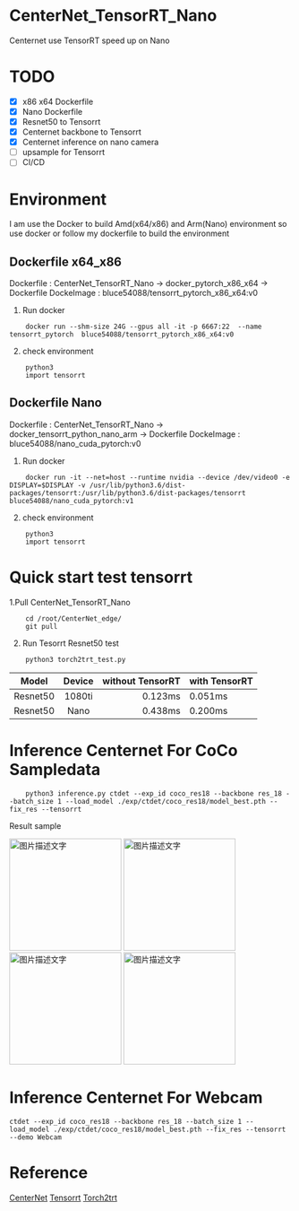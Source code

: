 # CenterNet_TensorRT_Nano
Centernet use TensorRT speed up on Nano

# TODO

- [x] x86 x64 Dockerfile
- [x] Nano Dockerfile
- [x] Resnet50 to Tensorrt
- [x] Centernet backbone to Tensorrt
- [x] Centernet inference on nano camera
- [ ] upsample for Tensorrt 
- [ ] CI/CD

# Environment
I am use the Docker to build Amd(x64/x86) and Arm(Nano) environment
so use docker or follow my dockerfile to build the environment

## Dockerfile x64_x86
Dockerfile  :  CenterNet_TensorRT_Nano -> docker_pytorch_x86_x64 -> Dockerfile
DockeImage : bluce54088/tensorrt_pytorch_x86_x64:v0

1. Run docker 
```
    docker run --shm-size 24G --gpus all -it -p 6667:22  --name tensorrt_pytorch  bluce54088/tensorrt_pytorch_x86_x64:v0
```
2. check environment
```
    python3
    import tensorrt
```

## Dockerfile Nano
Dockerfile  :  CenterNet_TensorRT_Nano -> docker_tensorrt_python_nano_arm -> Dockerfile
DockeImage : bluce54088/nano_cuda_pytorch:v0

1. Run docker 
```
    docker run -it --net=host --runtime nvidia --device /dev/video0 -e DISPLAY=$DISPLAY -v /usr/lib/python3.6/dist-packages/tensorrt:/usr/lib/python3.6/dist-packages/tensorrt bluce54088/nano_cuda_pytorch:v1
```
2. check environment
```
    python3
    import tensorrt
```

# Quick start test tensorrt 
1.Pull CenterNet_TensorRT_Nano
```
    cd /root/CenterNet_edge/
    git pull
```
2. Run Tesorrt Resnet50 test 
```
    python3 torch2trt_test.py
```

Model           | Device  | without TensorRT | with TensorRT
--------------|:-----:|-----:| --------------------------
Resnet50    | 1080ti |  0.123ms |    0.051ms 
Resnet50    | Nano |  0.438ms |    0.200ms 
  


# Inference Centernet For CoCo Sampledata
```
    python3 inference.py ctdet --exp_id coco_res18 --backbone res_18 --batch_size 1 --load_model ./exp/ctdet/coco_res18/model_best.pth --fix_res --tensorrt
```
Result sample

<img src="https://github.com/kobewangSky/CenterNet_TensorRT_Nano/blob/master/result/0.jpg" width="200" height="200" alt="图片描述文字"/> <img src="https://github.com/kobewangSky/CenterNet_TensorRT_Nano/blob/master/result/1.jpg" width="200" height="200" alt="图片描述文字"/> <img src="https://github.com/kobewangSky/CenterNet_TensorRT_Nano/blob/master/result/2.jpg" width="200" height="200" alt="图片描述文字"/> <img src="https://github.com/kobewangSky/CenterNet_TensorRT_Nano/blob/master/result/3.jpg" width="200" height="200" alt="图片描述文字"/>


# Inference Centernet For Webcam

```
ctdet --exp_id coco_res18 --backbone res_18 --batch_size 1 --load_model ./exp/ctdet/coco_res18/model_best.pth --fix_res --tensorrt --demo Webcam
```

# Reference

[CenterNet](https://github.com/xingyizhou/CenterNet)
[Tensorrt](https://developer.nvidia.com/tensorrt)
[Torch2trt](https://github.com/NVIDIA-AI-IOT/torch2trt)
